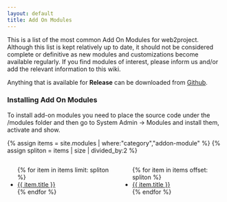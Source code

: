 ```yaml
---
layout: default
title: Add On Modules
---
```


This is a list of the most common Add On Modules for web2project.  Although this list is kept relatively up to date, it should not be considered complete or definitive as new modules and customizations become available regularly.  If you find modules of interest, please inform us and/or add the relevant information to this wiki.

Anything that is available for **Release** can be downloaded from [Github](https://github.com/web2project).

### Installing Add On Modules

To install add-on modules you need to place the source code under the /modules folder and then go to System Admin -> Modules and install them, activate and show.

{% assign items = site.modules | where:"category","addon-module" %}
{% assign spliton = items | size | divided_by:2 %}

<div style="float: right; width: 47%;">
    <ul>
        {% for item in items offset: spliton %}
        <li><a href="{{ item.url }}">{{ item.title }}</a></li>
        {% endfor %}
    </ul>
</div>

<div style="float: left; width: 47%;">
    <ul>
        {% for item in items limit: spliton %}
        <li><a href="{{ item.url }}">{{ item.title }}</a></li>
        {% endfor %}
    </ul>
</div>